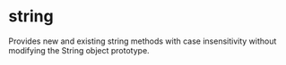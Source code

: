 string
======

Provides new and existing string methods with case insensitivity without modifying the String object prototype.
